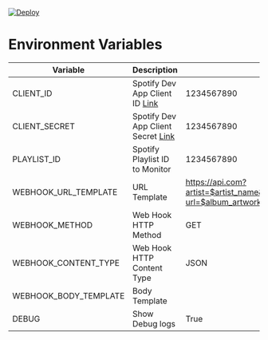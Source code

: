 [![Deploy](https://www.herokucdn.com/deploy/button.svg)](https://heroku.com/deploy?env[CLIENT_ID]=CLIENT_ID&env[CLIENT_SECRET]=CLIENT_SECRET)

# Environment Variables
|Variable|Description|Example|
|--|--|--|
|CLIENT_ID|Spotify Dev App Client ID [Link](https://developer.spotify.com/dashboard/applications)|1234567890|
|CLIENT_SECRET|Spotify Dev App Client Secret [Link](https://developer.spotify.com/dashboard/applications)|1234567890|
|PLAYLIST_ID|Spotify Playlist ID to Monitor|1234567890|
|WEBHOOK_URL_TEMPLATE|URL Template|https://api.com?artist=$artist_name&album=$album_name&title=$track_name&artwork-url=$album_artwork_url|
|WEBHOOK_METHOD|Web Hook HTTP Method|GET|
|WEBHOOK_CONTENT_TYPE|Web Hook HTTP Content Type|JSON|
|WEBHOOK_BODY_TEMPLATE|Body Template||
|DEBUG|Show Debug logs|True|